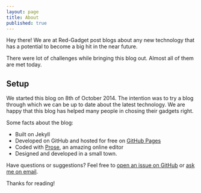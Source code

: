 ```yaml
---
layout: page
title: About
published: true
---
```


<p class="message">
  Hey there! We are at Red-Gadget post blogs about any new technology that has a potential to become a big hit in the near future.
</p>

There were lot of challenges while bringing this blog out. Almost all of them are met today.

## Setup

We started this blog on 8th of October 2014. The intention was to try a blog through which we can be up to date about the latest technology. We are happy that this blog has helped many people in chosing their gadgets right.

Some facts about the blog:

* Built on Jekyll
* Developed on GitHub and hosted for free on [GitHub Pages](https://pages.github.com)
* Coded with [Prose](http://prose.io), an amazing online editor
* Designed and developed in a small town.

Have questions or suggestions? Feel free to [open an issue on GitHub](https://github.com/poole/issues/new) or [ask me on email](mailto:kopnicinc@gmail.com).

Thanks for reading!